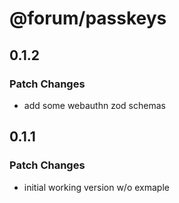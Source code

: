 # @forum/passkeys

## 0.1.2

### Patch Changes

- add some webauthn zod schemas

## 0.1.1

### Patch Changes

- initial working version w/o exmaple
